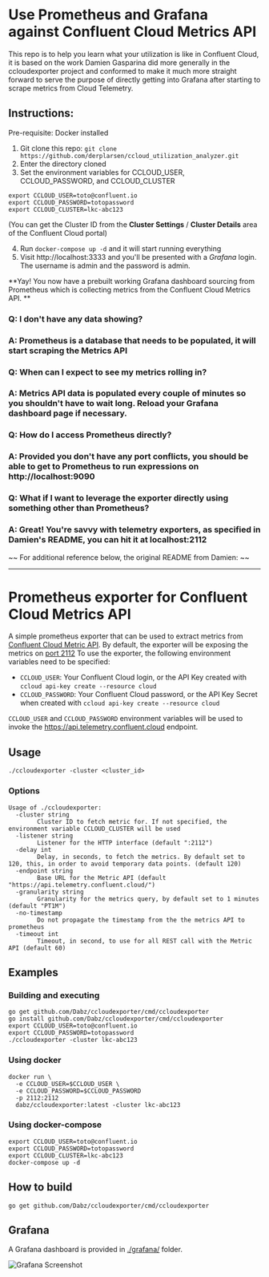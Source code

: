 # Use Prometheus and Grafana against Confluent Cloud Metrics API

This repo is to help you learn what your utilization is like in Confluent Cloud, it is based on the work Damien Gasparina did more generally in the ccloudexporter project and conformed to make it much more straight forward to serve the purpose of directly getting into Grafana after starting to scrape metrics from Cloud Telemetry.

## Instructions:

Pre-requisite: Docker installed

1. Git clone this repo: 
```git clone https://github.com/derplarsen/ccloud_utilization_analyzer.git```
2. Enter the directory cloned
3. Set the environment variables for CCLOUD_USER, CCLOUD_PASSWORD, and CCLOUD_CLUSTER
```
export CCLOUD_USER=toto@confluent.io
export CCLOUD_PASSWORD=totopassword
export CCLOUD_CLUSTER=lkc-abc123
```
(You can get the Cluster ID from the **Cluster Settings** / **Cluster Details** area of the Confluent Cloud portal)

4. Run `docker-compose up -d` and it will start running everything
5. Visit http://localhost:3333 and you'll be presented with a *Grafana* login. The username is admin and the password is admin.

 **Yay! You now have a prebuilt working Grafana dashboard sourcing from Prometheus which is collecting metrics from the Confluent Cloud Metrics API. **

### **Q**: I don't have any data showing? 

### **A**: Prometheus is a database that needs to be populated, it will start scraping the Metrics API

### **Q**: When can I expect to see my metrics rolling in? 

### **A**: Metrics API data is populated every couple of minutes so you shouldn't have to wait long. Reload your Grafana dashboard page if necessary.

### **Q**: How do I access Prometheus directly?

### **A**: Provided you don't have any port conflicts, you should be able to get to Prometheus to run expressions on http://localhost:9090

### **Q**: What if I want to leverage the exporter directly using something other than Prometheus?

### **A**: Great! You're savvy with telemetry exporters, as specified in Damien's README, you can hit it at localhost:2112

~~ For additional reference below, the original README from Damien:  ~~



----------

# Prometheus exporter for Confluent Cloud Metrics API

A simple prometheus exporter that can be used to extract metrics from [Confluent Cloud Metric API](https://docs.confluent.io/current/cloud/metrics-api.html).
By default, the exporter will be exposing the metrics on [port 2112](http://localhost:2112)
To use the exporter, the following environment variables need to be specified:

* `CCLOUD_USER`: Your Confluent Cloud login, or the API Key created with `ccloud api-key create --resource cloud`
* `CCLOUD_PASSWORD`: Your Confluent Cloud password, or the API Key Secret when created with `ccloud api-key create --resource cloud`

`CCLOUD_USER` and `CCLOUD_PASSWORD` environment variables will be used to invoke the https://api.telemetry.confluent.cloud endpoint.

## Usage
```
./ccloudexporter -cluster <cluster_id>
````

### Options

```
Usage of ./ccloudexporter:
  -cluster string
    	Cluster ID to fetch metric for. If not specified, the environment variable CCLOUD_CLUSTER will be used
  -listener string
    	Listener for the HTTP interface (default ":2112")
  -delay int
    	Delay, in seconds, to fetch the metrics. By default set to 120, this, in order to avoid temporary data points. (default 120)
  -endpoint string
    	Base URL for the Metric API (default "https://api.telemetry.confluent.cloud/")
  -granularity string
    	Granularity for the metrics query, by default set to 1 minutes (default "PT1M")
  -no-timestamp
    	Do not propagate the timestamp from the the metrics API to prometheus
  -timeout int
    	Timeout, in second, to use for all REST call with the Metric API (default 60)
```

## Examples

### Building and executing
```
go get github.com/Dabz/ccloudexporter/cmd/ccloudexporter
go install github.com/Dabz/ccloudexporter/cmd/ccloudexporter
export CCLOUD_USER=toto@confluent.io
export CCLOUD_PASSWORD=totopassword
./ccloudexporter -cluster lkc-abc123
```

### Using docker
```
docker run \
  -e CCLOUD_USER=$CCLOUD_USER \
  -e CCLOUD_PASSWORD=$CCLOUD_PASSWORD
  -p 2112:2112
  dabz/ccloudexporter:latest -cluster lkc-abc123
```

### Using docker-compose
```
export CCLOUD_USER=toto@confluent.io
export CCLOUD_PASSWORD=totopassword
export CCLOUD_CLUSTER=lkc-abc123
docker-compose up -d
```

## How to build
```
go get github.com/Dabz/ccloudexporter/cmd/ccloudexporter
```

## Grafana
A Grafana dashboard is provided in [./grafana/](./grafana) folder.

![Grafana Screenshot](./grafana/grafana.png)
